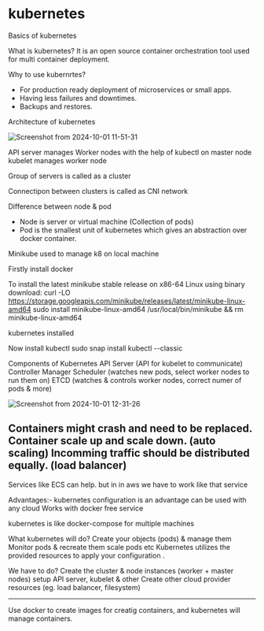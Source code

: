 # kubernetes
Basics of kubernetes

What is kubernetes?
It is an open source container orchestration tool used for multi container deployment.

Why to use kubernrtes?
- For production ready deployment of microservices or small apps.
- Having less failures and downtimes.
- Backups and restores.

Architecture of kubernetes

![Screenshot from 2024-10-01 11-51-31](https://github.com/user-attachments/assets/a1e2c439-c5da-4dce-8aeb-a843d0361926)

API server manages Worker nodes with the help of kubectl on master node
kubelet manages worker node

Group of servers is called as a cluster

Connectipon between clusters is called as CNI network

Difference between node & pod
- Node is server or virtual machine (Collection of pods)
- Pod is the smallest unit of kubernetes which gives an abstraction over docker container.

Minikube
used to manage k8 on local machine

Firstly install docker

To install the latest minikube stable release on x86-64 Linux using binary download:
curl -LO https://storage.googleapis.com/minikube/releases/latest/minikube-linux-amd64
sudo install minikube-linux-amd64 /usr/local/bin/minikube && rm minikube-linux-amd64

kubernetes installed

Now install kubectl
sudo snap install kubectl --classic

Components of Kubernetes
API Server (API for kubelet to communicate)
Controller Manager
Scheduler (watches new pods, select worker nodes to run them on)
ETCD (watches & controls worker nodes, correct numer of pods & more)

![Screenshot from 2024-10-01 12-31-26](https://github.com/user-attachments/assets/fe92e8e6-4e77-4ec6-b677-ba6d5daf30c2)

Containers might crash and need to be replaced.
Container scale up and scale down. (auto scaling)
Incomming traffic should be distributed equally. (load balancer)
------------------------------------------------------------
Services like ECS can help.
but in in aws we have to work like that service

Advantages:-
kubernetes configuration is an advantage
can be used with any cloud
Works with docker
free service

kubernetes is like docker-compose for multiple machines

What kubernetes will do?
Create your objects (pods) & manage them
Monitor pods & recreate them scale pods etc
Kubernetes utilizes the provided resources to apply your configuration .

We have to do?
Create the cluster & node instances (worker + master nodes)
setup API server, kubelet & other
Create other cloud provider resources (eg. load balancer, filesystem)

----------------------------------------------------------------------------
Use docker to create images for creatig containers, and kubernetes will manage containers.


















